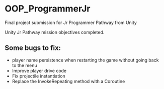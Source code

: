 # OOP_ProgrammerJr
Final project submission for Jr Programmer Pathway from Unity

Unity Jr Pathway mission objectives completed.

## Some bugs to fix:
- player name persistence when restarting the game without going back to the menu
- Improve player drive code
- Fix projectile instantiation
- Replace the InvokeRepeating method with a Coroutine
